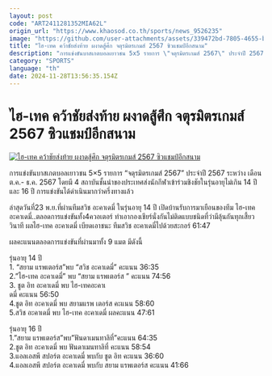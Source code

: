 ```yaml
---
layout: post
code: "ART2411281352MIA62L"
origin_url: "https://www.khaosod.co.th/sports/news_9526235"
image: "https://github.com/user-attachments/assets/339472bd-7805-4655-b669-75e941078779"
title: "ไฮ-เทค คว้าชัยส่งท้าย ผงาดสู้ศึก จตุรมิตรเกมส์ 2567 ซิวแชมป์อีกสนาม"
description: "การแข่งขันบาสเกตบอลเยาวชน 5x5 รายการ \"จตุรมิตรเกมส์ 2567\" ประจำปี 2567 ระหว่าง เดือนต.ค.- ธ.ค. 2567 โดยมี 4 สถาบันชั้นนำของประเทศส่งนักกีฬาเข้"
category: "SPORTS"
language: "th"
date: 2024-11-28T13:56:35.154Z
---
```


# ไฮ-เทค คว้าชัยส่งท้าย ผงาดสู้ศึก จตุรมิตรเกมส์ 2567 ซิวแชมป์อีกสนาม

[![ไฮ-เทค คว้าชัยส่งท้าย ผงาดสู้ศึก จตุรมิตรเกมส์ 2567 ซิวแชมป์อีกสนาม](https://www.khaosod.co.th/wpapp/uploads/2024/11/401152_0.jpg "ไฮ-เทค คว้าชัยส่งท้าย ผงาดสู้ศึก จตุรมิตรเกมส์ 2567 ซิวแชมป์อีกสนาม")](https://www.khaosod.co.th/wpapp/uploads/2024/11/401152_0.jpg)

การแข่งขันบาสเกตบอลเยาวชน 5×5 รายการ “จตุรมิตรเกมส์ 2567” ประจำปี 2567 ระหว่าง เดือนต.ค.- ธ.ค. 2567 โดยมี 4 สถาบันชั้นนำของประเทศส่งนักกีฬาเข้าร่วมชิงชัยในรุ่นอายุไม่เกิน 14 ปี และ 16 ปี การแข่งขันได้ดำเนินมากว่าครึ่งทางแล้ว

ล่าสุดวันที่23 พ.ย.ที่ผ่านทีมสวิช อะคาเดมี่ ในรุ่นอายุ 14 ปี เปิดบ้านรับการมาเยือนของทีม ไฮ-เทค อะคาเดมี่..ตลอดการแข่งขันทั้ง4ควอเตอร์ ทำเอากองเชียร์นั่งกันไม่ติดแบบชนิดที่ว่ามีลุ้นกันทุกเสี้ยววินาที ผลไฮ-เทค อะคาเดมี่ เบียดเอาชนะ ทีมสวิช อะคาเดมี่ไปด้วยสะกอร์ 61:47

ผลคะแนนตลอดการแข่งขันที่ผ่านมาทั้ง 9 แมต มีดังนี้

รุ่นอายุ 14 ปี  
1\. “สยาม แรพเตอร์ส”พบ “สวิช อะคาเดมี่” คะแนน 36:35  
2.”ไฮ-เทค อะคาเดมี่” พบ “สยาม แรพเตอร์ส ” คะแนน 74:56  
3\. ชูต อิท อะคาเดมี่ พบ ไฮ-เทคอะคาเ  
ดมี่ คะแนน 56:50  
4.ชูต อิท อะคาเดมี่ พบ สยามแรพ เตอร์ส คะแนน 58:60  
5.สวิช อะคาเดมี่ พบ ไฮ-เทค อะคาเดมี่ ผลคะแนน 47:61

รุ่นอายุ 16 ปี  
1.”สยาม แรพเตอร์ส”พบ”ฟันดาเมนทาลิที่”คะแนน 64:35  
2.ชูต อิท อะคาเดมี่ พบ ฟันดาเมนทาลิที่ คะแนน 58:54  
3.แอลเอสพี สปอร์ต อะคาเดมี่ พบกับ ชูต อิท คะแนน 36:60  
4.แอลเอสพี สปอร์ต อะคาเดมี่ พบกับ สยาม แรพเตอร์ส คะแนน 41:66